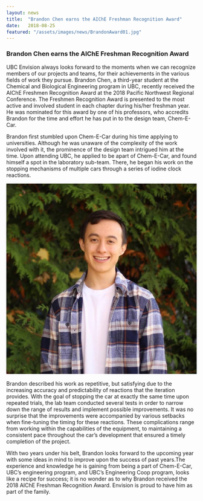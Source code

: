 ```yaml
---
layout: news
title:  "Brandon Chen earns the AIChE Freshman Recognition Award"
date:   2018-08-25
featured: "/assets/images/news/BrandonAward01.jpg"
---
```

### Brandon Chen earns the AIChE Freshman Recognition Award
UBC Envision always looks forward to the moments when we can recognize members of our projects and teams, for their achievements in the various fields of work they pursue. Brandon Chen, a third-year student at the Chemical and Biological Engineering program in UBC, recently received the AIChE Freshmen Recognition Award at the 2018 Pacific Northwest Regional Conference. The Freshmen Recognition Award is presented to the most active and involved student in each chapter during his/her freshman year. He was nominated for this award by one of his professors, who accredits Brandon for the time and effort he has put in to the design team, Chem-E-Car.


Brandon first stumbled upon Chem-E-Car during his time applying to universities.  Although he was unaware of the complexity of the work involved with it, the prominence of the design team intrigued him at the time. Upon attending UBC, he applied to be apart of Chem-E-Car, and found himself a spot in the laboratory sub-team. There, he began his work on the stopping mechanisms of multiple cars through a series of iodine clock reactions. 

![Alt Text](/assets/images/news/BrandonAward01.jpg)

Brandon described his work as repetitive, but satisfying due to the increasing accuracy and predictability of reactions that the iteration provides. With the goal of stopping the car at exactly the same time upon repeated trials, the lab team conducted several tests in order to narrow down the range of results and implement possible improvements. It was no surprise that the improvements were accompanied by various setbacks when fine-tuning the timing for these reactions. These complications range from working within the capabilities of the equipment, to maintaining a consistent pace throughout the car’s development that ensured a timely completion of the project. 


With two years under his belt, Brandon looks forward to the upcoming year with some ideas in mind to improve upon the success of past years.The experience and knowledge he is gaining from being a part of Chem-E-Car, UBC’s engineering program, and UBC’s Engineering Coop program, looks like a recipe for success; it is no wonder as to why Brandon received the 2018 AIChE Freshman Recognition Award. Envision is proud to have him as part of the family.

